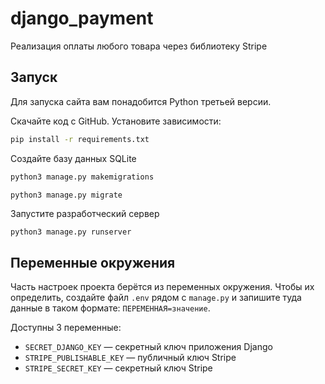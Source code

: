 # django_payment

Реализация оплаты любого товара через библиотеку Stripe

## Запуск

Для запуска сайта вам понадобится Python третьей версии.

Скачайте код с GitHub. Установите зависимости:

```sh
pip install -r requirements.txt
```

Создайте базу данных SQLite

```sh
python3 manage.py makemigrations
```
```sh
python3 manage.py migrate
```
Запустите разработческий сервер

```
python3 manage.py runserver
```

## Переменные окружения

Часть настроек проекта берётся из переменных окружения. Чтобы их определить, создайте файл `.env` рядом с `manage.py` и запишите туда данные в таком формате: `ПЕРЕМЕННАЯ=значение`.

Доступны 3 переменные:
- `SECRET_DJANGO_KEY` — секретный ключ приложения Django
- `STRIPE_PUBLISHABLE_KEY` — публичный ключ Stripe
- `STRIPE_SECRET_KEY` — секретный ключ Stripe
